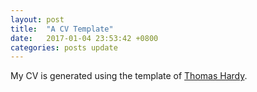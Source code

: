 ```yaml
---
layout: post
title:  "A CV Template"
date:   2017-01-04 23:53:42 +0800
categories: posts update
---
```


My CV is generated using the template of [Thomas Hardy](http://www.thomashardy.me.uk/free-responsive-html-css3-cv-template).
